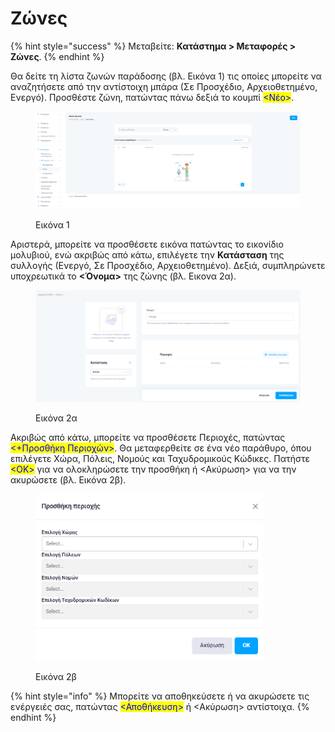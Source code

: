 # Ζώνες

{% hint style="success" %}
Μεταβείτε: **Κατάστημα > Μεταφορές > Ζώνες**.
{% endhint %}

Θα δείτε τη λίστα ζωνών παράδοσης (βλ. Εικόνα 1) τις οποίες μπορείτε να αναζητήσετε από την αντίστοιχη μπάρα (Σε Προσχέδιο, Αρχειοθετημένο, Ενεργό). Προσθέστε ζώνη, πατώντας πάνω δεξιά το κουμπί <mark style="color:blue;"><Νέο></mark>.&#x20;

<figure><img src="../../.gitbook/assets/ScreenHunter 180.png" alt=""><figcaption><p>Εικόνα 1</p></figcaption></figure>

Αριστερά, μπορείτε να  προσθέσετε εικόνα πατώντας το εικονίδιο μολυβιού, ενώ ακριβώς από κάτω, επιλέγετε την **Κατάσταση** της συλλογής (Ενεργό, Σε Προσχέδιο, Αρχειοθετημένο). Δεξιά, συμπληρώνετε υποχρεωτικά το **<Όνομα>** της ζώνης (βλ. Εικονα 2α).

<figure><img src="../../.gitbook/assets/ScreenHunter 641.png" alt=""><figcaption><p>Εικόνα 2α</p></figcaption></figure>

Ακριβώς από κάτω, μπορείτε να προσθέσετε Περιοχές, πατώντας <mark style="color:blue;"><+Προσθήκη Περιοχών></mark>. Θα μεταφερθείτε σε ένα νέο παράθυρο, όπου επιλέγετε Χώρα, Πόλεις, Νομούς και Ταχυδρομικούς Κώδικες. Πατήστε <mark style="color:blue;"><ΟΚ></mark> για να ολοκληρώσετε την προσθήκη ή <Ακύρωση> για να την ακυρώσετε (βλ. Εικόνα 2β).&#x20;

<figure><img src="../../.gitbook/assets/ScreenHunter 642.png" alt="" width="365"><figcaption><p>Εικόνα 2β</p></figcaption></figure>

{% hint style="info" %}
Μπορείτε να αποθηκεύσετε ή να ακυρώσετε τις ενέργειές σας, πατώντας <mark style="color:blue;"><Αποθήκευση></mark> ή <Ακύρωση> αντίστοιχα.
{% endhint %}
